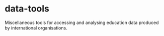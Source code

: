 # data-tools

Miscellaneous tools for accessing and analysing education data produced by international organisations.
